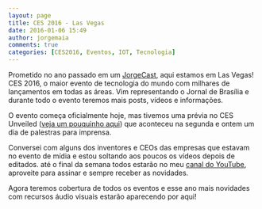 ```yaml
---
layout: page
title: CES 2016 - Las Vegas
date: 2016-01-06 15:49
author: jorgemaia
comments: true
categories: [CES2016, Eventos, IOT, Tecnologia]
---
```

Prometido no ano passado em um <a href="http://www.jorgecast.com.br" target="_blank">JorgeCast</a>, aqui estamos em Las Vegas! CES 2016, o maior evento de tecnologia do mundo com milhares de lançamentos em todas as áreas. Vim representando o Jornal de Brasília e durante todo o evento teremos mais posts, vídeos e informações.

O evento começa oficialmente hoje, mas tivemos uma prévia no CES Unveiled (<a href="https://www.youtube.com/watch?v=dwOturGlQEk" target="_blank">veja um pouquinho aqui</a>) que aconteceu na segunda e ontem um dia de palestras para imprensa.

Conversei com alguns dos inventores e CEOs das empresas que estavam no evento de mídia e estou soltando aos poucos os vídeos depois de editados. até o final da semana todos estarão no meu <a href="https://www.youtube.com/user/jorgeSMaia/" target="_blank">canal do YouTube</a>, aproveite para assinar e sempre receber as novidades.

Agora teremos cobertura de todos os eventos e esse ano mais novidades com recursos áudio visuais estarão aparecendo por aqui!

&nbsp;
